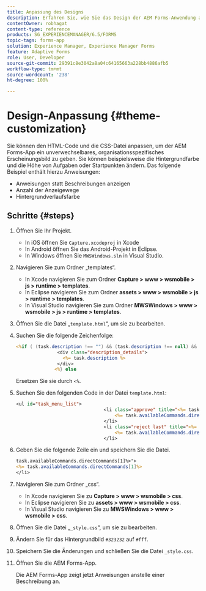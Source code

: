 ```yaml
---
title: Anpassung des Designs
description: Erfahren Sie, wie Sie das Design der AEM Forms-Anwendung anpassen können. Sie können den HTML-Code und die CSS-Datei anpassen, um ein organisationsspezifisches Look-and-Feel zu ermöglichen.
contentOwner: robhagat
content-type: reference
products: SG_EXPERIENCEMANAGER/6.5/FORMS
topic-tags: forms-app
solution: Experience Manager, Experience Manager Forms
feature: Adaptive Forms
role: User, Developer
source-git-commit: 29391c8e3042a8a04c64165663a228bb4886afb5
workflow-type: tm+mt
source-wordcount: '238'
ht-degree: 100%

---
```


# Design-Anpassung {#theme-customization}

Sie können den HTML-Code und die CSS-Datei anpassen, um der AEM Forms-App ein unverwechselbares, organisationsspezifisches Erscheinungsbild zu geben. Sie können beispielsweise die Hintergrundfarbe und die Höhe von Aufgaben oder Startpunkten ändern. Das folgende Beispiel enthält hierzu Anweisungen:

* Anweisungen statt Beschreibungen anzeigen
* Anzahl der Anzeigewege
* Hintergrundverlaufsfarbe

## Schritte {#steps}

1. Öffnen Sie Ihr Projekt.

   * In iOS öffnen Sie `Capture.xcodeproj` in Xcode
   * In Android öffnen Sie das Android-Projekt in Eclipse.
   * In Windows öffnen Sie `MWSWindows.sln` in Visual Studio.

1. Navigieren Sie zum Ordner „templates“.

   * In Xcode navigieren Sie zum Ordner **Capture > www > wsmobile > js > runtime > templates**.
   * In Eclipse navigieren Sie zum Ordner **assets > www > wsmobile > js > runtime > templates**.
   * In Visual Studio navigieren Sie zum Ordner **MWSWindows > www > wsmobile > js > runtime > templates**.

1. Öffnen Sie die Datei „`template.html`“, um sie zu bearbeiten.
1. Suchen Sie die folgende Zeichenfolge:

   ```jsp
   <%if ( (task.description !== "") && (task.description !== null) && (typeof task.description !== null) && (typeof task.description !== 'undefined') ) {%>
                  <div class="description_details">
                    <%= task.description %>
                  </div>
                 <%} else
   ```

   Ersetzen Sie sie durch `<%`.

1. Suchen Sie den folgenden Code in der Datei `template.html`:

   ```jsp
   <ul id="task_menu_list">
                                   <li class="approve" title="<%= task.availableCommands.directCommands[0]%>" data-routename="<%= task.availableCommands.directCommands[0]%>">
                                       <%= task.availableCommands.directCommands[0]%>
                                   </li>
                                   <li class="reject last" title="<%= task.availableCommands.directCommands[1]%>" data-routename="<%= task.availableCommands.directCommands[1]%>">
                                       <%= task.availableCommands.directCommands[1]%>
                                   </li>
   ```

1. Geben Sie die folgende Zeile ein und speichern Sie die Datei.

   ```jsp
   task.availableCommands.directCommands[1]%>">
   <%= task.availableCommands.directCommands[1]%>
   </li>
   ```

1. Navigieren Sie zum Ordner „css“.

   * In Xcode navigieren Sie zu **Capture > www > wsmobile > css**.
   * In Eclipse navigieren Sie zu **assets > www > wsmobile > css**.
   * In Visual Studio navigieren Sie zu **MWSWindows > www > wsmobile > css**.

1. Öffnen Sie die Datei „`_style.css`“, um sie zu bearbeiten.
1. Ändern Sie für das Hintergrundbild `#323232` auf `#fff`.
1. Speichern Sie die Änderungen und schließen Sie die Datei `_style.css`.
1. Öffnen Sie die AEM Forms-App.

   Die AEM Forms-App zeigt jetzt Anweisungen anstelle einer Beschreibung an.
